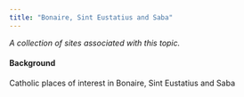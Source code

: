 ```yaml
---
title: "Bonaire, Sint Eustatius and Saba"
---
```



*A collection of sites associated with this topic.*

#### Background

Catholic places of interest in Bonaire, Sint Eustatius and Saba


